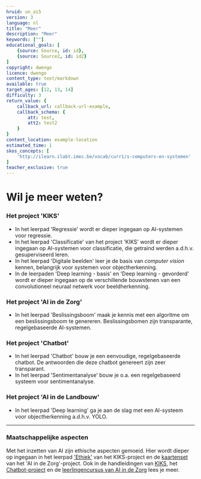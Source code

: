 ```yaml
---
hruid: un_ai5
version: 3
language: nl
title: "Meer"
description: "Meer"
keywords: [""]
educational_goals: [
    {source: Source, id: id}, 
    {source: Source2, id: id2}
]
copyright: dwengo
licence: dwengo
content_type: text/markdown
available: true
target_ages: [12, 13, 14]
difficulty: 3
return_value: {
    callback_url: callback-url-example,
    callback_schema: {
        att: test,
        att2: test2
    }
}
content_location: example-location
estimated_time: 1
skos_concepts: [
    'http://ilearn.ilabt.imec.be/vocab/curr1/s-computers-en-systemen'
]
teacher_exclusive: true
---
```


# Wil je meer weten?

### Het project 'KIKS'
- In het leerpad 'Regressie' wordt er dieper ingegaan op AI-systemen voor regressie.
- In het leerpad 'Classificatie' van het project 'KIKS' wordt er dieper ingegaan op AI-systemen voor classificatie, die getraind werden a.d.h.v. gesuperviseerd leren.
- In het leerpad 'Digitale beelden' leer je de basis van *computer vision* kennen, belangrijk voor systemen voor objectherkenning.
- In de leerpaden 'Deep learning - basis' en 'Deep learning - gevorderd' wordt er dieper ingegaan op de verschillende bouwstenen van een convolutioneel neuraal netwerk voor beeldherkenning. 

### Het project 'AI in de Zorg'
- In het leerpad 'Beslissingsboom' maak je kennis met een algoritme om een beslissingsboom te genereren. Beslissingsbomen zijn transparante, regelgebaseerde AI-systemen.

### Het project 'Chatbot'
- In het leerpad 'Chatbot' bouw je een eenvoudige, regelgebaseerde chatbot. De antwoorden die deze chatbot genereert zijn zeer transparant.
- In het leerpad 'Sentimentanalyse' bouw je o.a. een regelgebaseerd systeem voor sentimentanalyse. 

### Het project 'AI in de Landbouw'
- In het leerpad 'Deep learning' ga je aan de slag met een AI-systeem voor objectherkenning a.d.h.v. YOLO.

----------------------------
### Maatschappelijke aspecten
Met het inzetten van AI zijn ethische aspecten gemoeid. Hier wordt dieper op ingegaan in het leerpad ['Ethiek'](https://dwengo.org/learning-path.html?hruid=kiks7_ethiek&language=nl&te=true#kiks_ethiek;nl;3) van het KIKS-project en de [kaartenset](https://dwengo.org/assets/files/care/Kaartset_AIIndeZorg_AIOpSchool_Dwengo.pdf) van het 'AI in de Zorg'-project. Ook in de handleidingen van [KIKS](https://dwengo.org/assets/files/kiks/KIKS_handleiding_eerstedruk.pdf), het [Chatbot-project](https://dwengo.org/assets/files/chatbot/Chatbot_handleiding_eerstedruk.pdf) en de [leerlingencursus van AI in de Zorg](https://dwengo.org/assets/files/care/AIindeZorg_doorstroom_eerstedruk.pdf) lees je meer.
